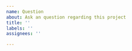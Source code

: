 ```yaml
---
name: Question
about: Ask an question regarding this project
title: ''
labels: ''
assignees: ''

---
```



